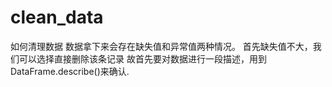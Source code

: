 # clean_data
如何清理数据
数据拿下来会存在缺失值和异常值两种情况。
首先缺失值不大，我们可以选择直接删除该条记录
故首先要对数据进行一段描述，用到DataFrame.describe()来确认.
